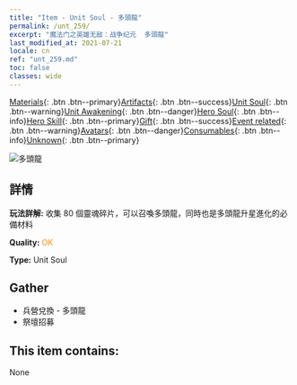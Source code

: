 ```yaml
---
title: "Item - Unit Soul - 多頭龍"
permalink: /unt_259/
excerpt: "魔法门之英雄无敌：战争纪元  多頭龍"
last_modified_at: 2021-07-21
locale: cn
ref: "unt_259.md"
toc: false
classes: wide
---
```

 [Materials](/ItemsCN/){: .btn .btn--primary}[Artifacts](/ItemsCN/Artifacts/){: .btn .btn--success}[Unit Soul](/ItemsCN/UnitSoul/){: .btn .btn--warning}[Unit Awakening](/ItemsCN/UnitAwakening/){: .btn .btn--danger}[Hero Soul](/ItemsCN/HeroSoul/){: .btn .btn--info}[Hero Skill](/ItemsCN/HeroSkill/){: .btn .btn--primary}[Gift](/ItemsCN/Gift/){: .btn .btn--success}[Event related](/ItemsCN/Events/){: .btn .btn--warning}[Avatars](/ItemsCN/Avatars/){: .btn .btn--danger}[Consumables](/ItemsCN/Consumables/){: .btn .btn--info}[Unknown](/ItemsCN/Unknown/){: .btn .btn--primary}

 ![多頭龍](/images/u/ti_duotoulong.jpg)

## 詳情
 **玩法詳解:** 收集 80 個靈魂碎片，可以召喚多頭龍，同時也是多頭龍升星進化的必備材料

 **Quality:** <span style="color: #FF8C00">OK</span>

 **Type:** Unit Soul

## Gather

*    兵營兌換 - 多頭龍 
*    祭壇招募 

## This item contains:

  None

